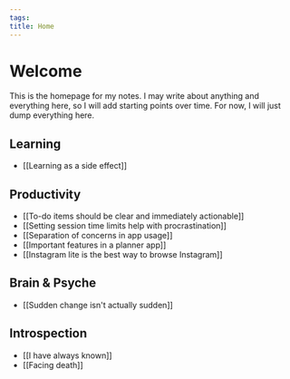 ```yaml
---
tags: 
title: Home
---
```

# Welcome 
This is the homepage for my notes. I may write about anything and everything here, so I will add starting points over time. For now, I will just dump everything here.
## Learning
- [[Learning as a side effect]]
## Productivity
- [[To-do items should be clear and immediately actionable]]
- [[Setting session time limits help with procrastination]]
- [[Separation of concerns in app usage]]
- [[Important features in a planner app]]
- [[Instagram lite is the best way to browse Instagram]]
## Brain & Psyche
- [[Sudden change isn't actually sudden]]
## Introspection
- [[I have always known]]
- [[Facing death]]
